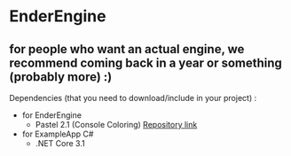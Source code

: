 # EnderEngine

## for people who want an actual engine, we recommend coming back in a year or something (probably more) :)

Dependencies (that you need to download/include in your project) :
* for EnderEngine
	- Pastel 2.1 (Console Coloring) [Repository link](https://github.com/silkfire/Pastel)
* for ExampleApp C#
	- .NET Core 3.1
